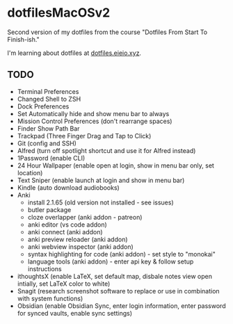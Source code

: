 # dotfilesMacOSv2
Second version of my dotfiles from the course "Dotfiles From Start To Finish-ish."

I'm learning about dotfiles at 
[dotfiles.eieio.xyz](http://dotfiles.eieio.xyz).

## TODO
- Terminal Preferences
- Changed Shell to ZSH
- Dock Preferences
- Set Automatically hide and show menu bar to always
- Mission Control Preferences (don't rearrange spaces)
- Finder Show Path Bar
- Trackpad (Three Finger Drag and Tap to Click)
- Git (config and SSH)
- Alfred (turn off spotlight shortcut and use it for Alfred instead)
- 1Password (enable CLI)
- 24 Hour Wallpaper (enable open at login, show in menu bar only, set location)
- Text Sniper (enable launch at login and show in menu bar)
- Kindle (auto download audiobooks)
- Anki
  - install 2.1.65 (old version not installed - see issues)
  - butler package
  - cloze overlapper (anki addon - patreon)
  - anki editor (vs code addon)
  - anki connect (anki addon)
  - anki preview reloader (anki addon)
  - anki webview inspector (anki addon)
  - syntax highlighting for code (anki addon) - set style to "monokai"
  - language tools (anki addon) - enter api key & follow setup instructions
- ithoughtsX (enable LaTeX, set default map, disbale notes view open intially, set LaTeX color to white)
- Snagit (research screenshot software to replace or use in combination with system functions)
- Obsidian (enable Obsidian Sync, enter login information, enter password for synced vaults, enable sync settings)
